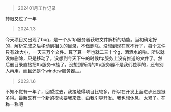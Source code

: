 > 202401月工作记录

转眼又过了一年

> 2024.1.3

今天项目又出现了bug，是一个从ftp服务器获取文件解析的功能。当初确定好的，解析完成之后移动到相关的目录，不做删除。没想到现在就不行了，每个文件只有2k大小，一天三万个文件。算了算一年也就二三十个g，洒洒水的啦。所以就没做删除，只是移动了。没想到今天下午的时候ftp服务上没有推送的文件了。然后删目录直接把ftp服务卡挂了。没想到所谓的ftp服务器不是我们独享的，还有别人再用，而且还是个window服务器。。。

> 2023.1.6

不知不觉有一年了，回望过去，我接触得项目比较多，所以在开发上面进步还是挺多得。最新又有一个新的模块要我来做，由我引导开发。我也想休息，太累了。在称一称吧
